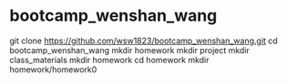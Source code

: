 # bootcamp_wenshan_wang
git clone https://github.com/wsw1823/bootcamp_wenshan_wang.git
cd bootcamp_wenshan_wang
mkdir homework
mkdir project
mkdir class_materials
mkdir homework
cd homework
mkdir homework/homework0
